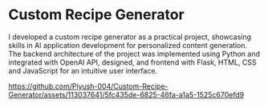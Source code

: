 # Custom Recipe Generator

I developed a custom recipe generator as a practical project, showcasing skills in AI application development for personalized content generation. The backend architecture of the project was implemented using Python and integrated with OpenAI API, designed, and frontend with Flask, HTML, CSS and JavaScript for an intuitive user interface.



https://github.com/Piyush-004/Custom-Recipe-Generator/assets/113037641/5fc435de-6825-46fa-a1a5-1525c670efd9

